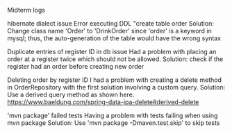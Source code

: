 Midterm logs

hibernate dialect issue
Error executing DDL "create table order
Solution: Change class name 'Order' to 'DrinkOrder' since 'order' is a keyword in mysql;
    thus, the auto-generation of the table would have the wrong syntax

Duplicate entries of register ID in db issue
Had a problem with placing an order at a register twice which should not be allowed.
Solution: check if the register had an order before creating new order

Deleting order by register ID
I had a problem with creating a delete method in OrderRepository  with the first solution involving a custom 
query.
Solution: Use a derived query method as shown here. https://www.baeldung.com/spring-data-jpa-delete#derived-delete

'mvn package' failed tests
Having a problem with tests failing when using mvn package
Solution: Use 'mvn package -Dmaven.test.skip' to skip tests